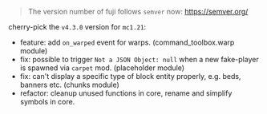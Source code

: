 > The version number of fuji follows `semver` now: https://semver.org/ 
 
cherry-pick the `v4.3.0` version for `mc1.21`:
- feature: add `on_warped` event for warps. (command_toolbox.warp module)
- fix: possible to trigger `Not a JSON Object: null` when a new fake-player is spawned via `carpet` mod. (placeholder module)
- fix: can't display a specific type of block entity properly, e.g. beds, banners etc. (chunks module)
- refactor: cleanup unused functions in core, rename and simplify symbols in core. 